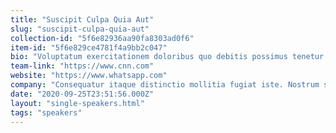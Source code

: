 ```yaml
---
title: "Suscipit Culpa Quia Aut"
slug: "suscipit-culpa-quia-aut"
collection-id: "5f6e82936aa90fa8303ad0f6"
item-id: "5f6e829ce4781f4a9bb2c047"
bio: "Voluptatum exercitationem doloribus quo debitis possimus tenetur corporis sed voluptas.\nRerum aut quis placeat nihil quae.\nArchitecto nostrum quos dolor placeat blanditiis sed reprehenderit.\nMolestiae laborum explicabo dolorem qui aut minima volu"
team-link: "https://www.cnn.com"
website: "https://www.whatsapp.com"
company: "Consequatur itaque distinctio mollitia fugiat iste. Nostrum sed at id voluptatibus quia. Dolorem ea deleniti sit officiis debit"
date: "2020-09-25T23:51:56.000Z"
layout: "single-speakers.html"
tags: "speakers"
---
```




